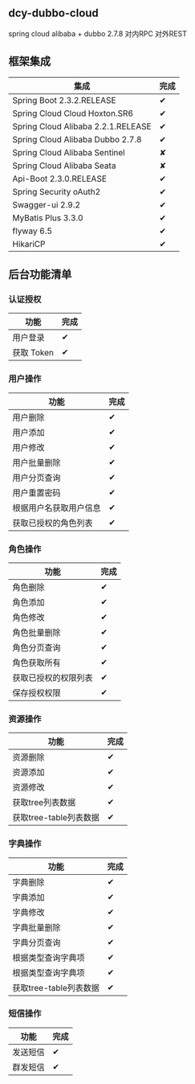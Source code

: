## dcy-dubbo-cloud

spring cloud alibaba + dubbo 2.7.8 对内RPC 对外REST

## 框架集成

集成 | 完成 
----|----
Spring Boot 2.3.2.RELEASE | ✔
Spring Cloud Cloud Hoxton.SR6 | ✔ 
Spring Cloud Alibaba 2.2.1.RELEASE | ✔ 
Spring Cloud Alibaba Dubbo 2.7.8 | ✔ 
Spring Cloud Alibaba Sentinel | ✘ 
Spring Cloud Alibaba Seata | ✘ 
Api-Boot 2.3.0.RELEASE | ✔
Spring Security oAuth2 | ✔
Swagger-ui 2.9.2 |  ✔
MyBatis Plus 3.3.0 | ✔ 
flyway 6.5 | ✔ 
HikariCP | ✔ 


## 后台功能清单

### 认证授权
功能 | 完成 
----|----
用户登录 | ✔ 
获取 Token | ✔ 

### 用户操作
功能 | 完成 
----|----
用户删除 | ✔ 
用户添加 | ✔
用户修改 | ✔
用户批量删除 | ✔
用户分页查询 | ✔
用户重置密码 | ✔
根据用户名获取用户信息 | ✔ 
获取已授权的角色列表 | ✔ 

### 角色操作
功能 | 完成 
----|----
角色删除 | ✔ 
角色添加 | ✔
角色修改 | ✔
角色批量删除 | ✔
角色分页查询 | ✔
角色获取所有 | ✔
获取已授权的权限列表 | ✔ 
保存授权权限 | ✔ 

### 资源操作
功能 | 完成 
----|----
资源删除 | ✔ 
资源添加 | ✔
资源修改 | ✔
获取tree列表数据 | ✔
获取tree-table列表数据 | ✔

### 字典操作
功能 | 完成 
----|----
字典删除 | ✔ 
字典添加 | ✔
字典修改 | ✔
字典批量删除 | ✔
字典分页查询 | ✔
根据类型查询字典项 | ✔
根据类型查询字典项 | ✔
获取tree-table列表数据 | ✔

### 短信操作
功能 | 完成 
----|----
发送短信 | ✔ 
群发短信 | ✔
